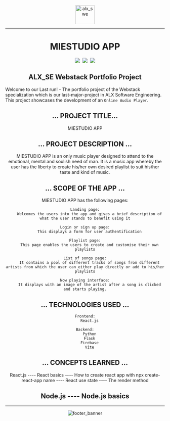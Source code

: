<div align="center">
    <img align="center" src="https://github.com/tivereidoro/assets/assets/105525310/8d298662-9874-46b0-aabc-54f837bcc6a4" alt="alx_swe" width="60"  height="60"/>
    
---
# MIESTUDIO APP
<img src="https://img.shields.io/badge/ALX SE-96C2C5"> &nbsp;<img src="https://img.shields.io/badge/Group Project-306998"> &nbsp;<img src="https://img.shields.io/badge/Portfolio Project-306998">
</div>

<div align="center">

## ALX_SE Webstack Portfolio Project
</div>

Welcome to our Last run! - The portfolio project of the Webstack specialization which is our last-major-project in ALX Software Engineering. This project showcases the development of an `Online Audio Player`.
<div align="center">

## ... PROJECT TITLE...

MIESTUDIO APP

## ... PROJECT DESCRIPTION ...
MIESTUDIO APP is an only music player designed to attend to the emotional, mental and soulish need of man. It is a music app whereby the user has the liberty to create his/her own desired playlist to suit his/her taste and kind of music.

## ... SCOPE OF THE APP ...
MIESTUDIO APP has the following pages:
    
    Landing page:
        Welcomes the users into the app and gives a brief description of what the user stands to benefit using it
    
    Login or sign up page:
        This displays a form for user authentification
    
    Playlist page:
        This page enables the users to create and customise their own playlists
    
    List of songs page:
        It contains a pool of different tracks of songs from different artists from which the user can either play directly or add to his/her playlists
    
    Now playing interface:
        It displays with an image of the artist after a song is clicked and starts playing.

## ... TECHNOLOGIES USED ...
    
    Frontend:
        React.js

    Backend:
        Python
        Flask
        Firebase
        Vite

## ... CONCEPTS LEARNED ...
React.js
---- React basics
---- How to create react app with npx create-react-app name
---- React use state
---- The render method

Node.js
---- Node.js basics
---- 
----

![footer_banner](https://github.com/tivereidoro/assets/assets/105525310/ecb91fd3-aa63-4126-978e-d4ce63087e2d)